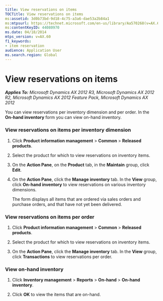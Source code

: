```yaml
---
title: View reservations on items
TOCTitle: View reservations on items
ms:assetid: 3d0b73bd-9d18-4c75-a3a6-dae53a2b84a1
ms:mtpsurl: https://technet.microsoft.com/en-us/library/Aa570268(v=AX.60)
ms:contentKeyID: 44080970
ms.date: 04/18/2014
mtps_version: v=AX.60
f1_keywords:
- item reservation
audience: Application User
ms.search.region: Global
---
```


# View reservations on items 


_**Applies To:** Microsoft Dynamics AX 2012 R3, Microsoft Dynamics AX 2012 R2, Microsoft Dynamics AX 2012 Feature Pack, Microsoft Dynamics AX 2012_

You can view reservations per inventory dimension and per order. In the **On-hand inventory** form you can view on-hand inventory.

### View reservations on items per inventory dimension

1.  Click **Product information management** \> **Common** \> **Released products**.

2.  Select the product for which to view reservations on inventory items.

3.  On the **Action Pane**, on the **Product** tab, in the **Maintain** group, click **Edit**.

4.  On the **Action Pane**, click the **Manage inventory** tab. In the **View** group, click **On-hand inventory** to view reservations on various inventory dimensions.
    
    The form displays all items that are ordered via sales orders and purchase orders, and that have not yet been delivered.

### View reservations on items per order

1.  Click **Product information management** \> **Common** \> **Released products**.

2.  Select the product for which to view reservations on inventory items.

3.  On the **Action Pane**, click the **Manage inventory** tab. In the **View** group, click **Transactions** to view reservations per order.

### View on-hand inventory

1.  Click **Inventory management** \> **Reports** \> **On-hand** \> **On-hand inventory**.

2.  Click **OK** to view the items that are on-hand.

  


